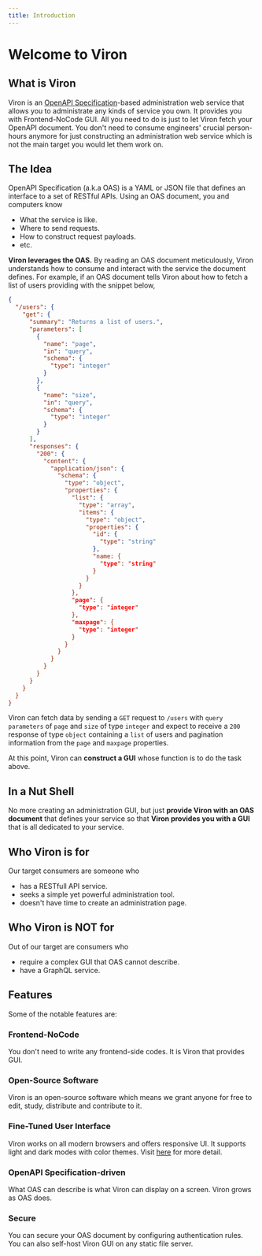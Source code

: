 ```yaml
---
title: Introduction
---
```


# Welcome to Viron

## What is Viron

Viron is an [OpenAPI Specification](https://oai.github.io/Documentation/)-based administration web service that allows you to administrate any kinds of service you own.
It provides you with Frontend-NoCode GUI. All you need to do is just to let Viron fetch your OpenAPI document. You don't need to consume engineers' crucial person-hours anymore for just constructing an administration web service which is not the main target you would let them work on.

## The Idea

OpenAPI Specification (a.k.a OAS) is a YAML or JSON file that defines an interface to a set of RESTful APIs. Using an OAS document, you and computers know
- What the service is like.
- Where to send requests.
- How to construct request payloads.
- etc.

**Viron leverages the OAS.** By reading an OAS document meticulously, Viron understands how to consume and interact with the service the document defines. For example, if an OAS document tells Viron about how to fetch a list of users providing with the snippet below,

```json
{
  "/users": {
    "get": {
      "summary": "Returns a list of users.",
      "parameters": [
        {
          "name": "page",
          "in": "query",
          "schema": {
            "type": "integer"
          }
        },
        {
          "name": "size",
          "in": "query",
          "schema": {
            "type": "integer"
          }
        }
      ],
      "responses": {
        "200": {
          "content": {
            "application/json": {
              "schema": {
                "type": "object",
                "properties": {
                  "list": {
                    "type": "array",
                    "items": {
                      "type": "object",
                      "properties": {
                        "id": {
                          "type": "string"
                        },
                        "name: {
                          "type": "string"
                        }
                      }
                    }
                  },
                  "page": {
                    "type": "integer"
                  },
                  "maxpage": {
                    "type": "integer"
                  }
                }
              }
            }
          }
        }
      }
    }
  }
}
```

Viron can fetch data by sending a `GET` request to `/users` with `query parameters` of `page` and `size` of type `integer` and expect to receive a `200` response of type `object` containing a `list` of users and pagination information from the `page` and `maxpage` properties.

At this point, Viron can **construct a GUI** whose function is to do the task above.

## In a Nut Shell

No more creating an administration GUI, but just **provide Viron with an OAS document** that defines your service so that **Viron provides you with a GUI** that is all dedicated to your service.

## Who Viron is for

Our target consumers are someone who

- has a RESTfull API service.
- seeks a simple yet powerful administration tool.
- doesn't have time to create an administration page.

## Who Viron is NOT for

Out of our target are consumers who

- require a complex GUI that OAS cannot describe.
- have a GraphQL service.

## Features

Some of the notable features are:

### Frontend-NoCode

You don't need to write any frontend-side codes. It is Viron that provides GUI.

### Open-Source Software

Viron is an open-source software which means we grant anyone for free to edit, study, distribute and contribute to it.

### Fine-Tuned User Interface

Viron works on all modern browsers and offers responsive UI.
It supports light and dark modes with color themes. Visit [here](../todo) for more detail.

### OpenAPI Specification-driven

What OAS can describe is what Viron can display on a screen. Viron grows as OAS does.

### Secure

You can secure your OAS document by configuring authentication rules. You can also self-host Viron GUI on any static file server.
